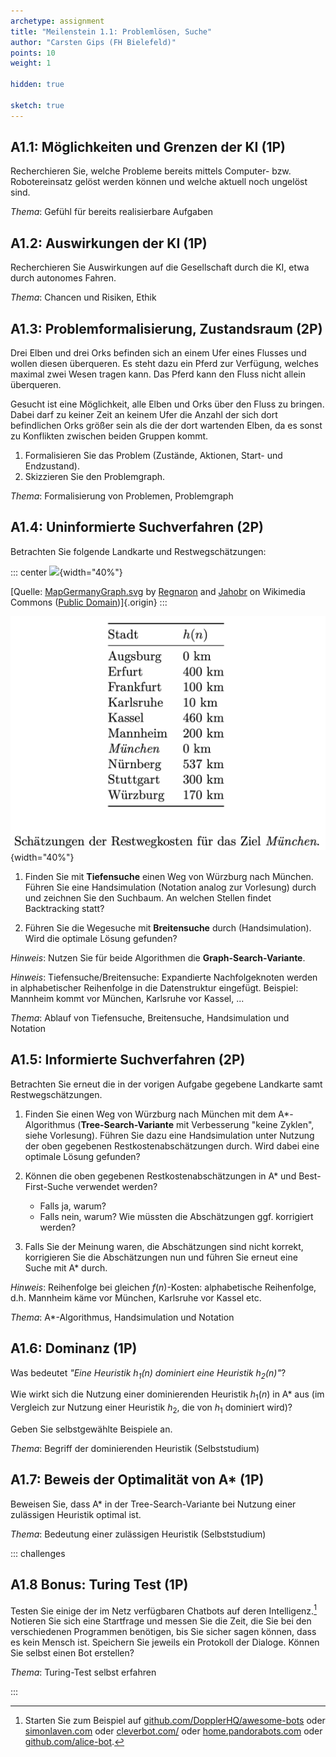 ```yaml
---
archetype: assignment
title: "Meilenstein 1.1: Problemlösen, Suche"
author: "Carsten Gips (FH Bielefeld)"
points: 10
weight: 1

hidden: true

sketch: true
---
```




## A1.1: Möglichkeiten und Grenzen der KI (1P)

Recherchieren Sie, welche Probleme bereits mittels Computer- bzw. Robotereinsatz
gelöst werden können und welche aktuell noch ungelöst sind.

*Thema*: Gefühl für bereits realisierbare Aufgaben



## A1.2: Auswirkungen der KI (1P)

Recherchieren Sie Auswirkungen auf die Gesellschaft durch die KI, etwa
durch autonomes Fahren.

*Thema*: Chancen und Risiken, Ethik



## A1.3: Problemformalisierung, Zustandsraum (2P)

Drei Elben und drei Orks befinden sich an einem Ufer eines Flusses und wollen
diesen überqueren. Es steht dazu ein Pferd zur Verfügung, welches maximal zwei
Wesen tragen kann. Das Pferd kann den Fluss nicht allein überqueren.

Gesucht ist eine Möglichkeit, alle Elben und Orks über den Fluss zu bringen.
Dabei darf zu keiner Zeit an keinem Ufer die Anzahl der sich dort befindlichen
Orks größer sein als die der dort wartenden Elben, da es sonst zu Konflikten
zwischen beiden Gruppen kommt.

1.  Formalisieren Sie das Problem (Zustände, Aktionen, Start- und Endzustand).
2.  Skizzieren Sie den Problemgraph.

*Thema*: Formalisierung von Problemen, Problemgraph



## A1.4: Uninformierte Suchverfahren (2P)

Betrachten Sie folgende Landkarte und Restwegschätzungen:

::: center
![](https://upload.wikimedia.org/wikipedia/commons/thumb/a/ad/MapGermanyGraph.svg/476px-MapGermanyGraph.svg.png){width="40%"}

[Quelle: [MapGermanyGraph.svg](https://commons.wikimedia.org/wiki/File:MapGermanyGraph.svg) by [Regnaron](https://de.wikipedia.org/wiki/Benutzer:Regnaron) and [Jahobr](https://commons.wikimedia.org/wiki/User:Jahobr) on Wikimedia Commons ([Public Domain](https://en.wikipedia.org/wiki/en:public_domain))]{.origin}
:::

![](images/MapGermanyGraph-Kosten.png){width="40%"}


1.  Finden Sie mit **Tiefensuche** einen Weg von Würzburg nach München. Führen
    Sie eine Handsimulation (Notation analog zur Vorlesung) durch und zeichnen
    Sie den Suchbaum. An welchen Stellen findet Backtracking statt?

2.  Führen Sie die Wegesuche mit **Breitensuche** durch (Handsimulation). Wird
    die optimale Lösung gefunden?

*Hinweis*: Nutzen Sie für beide Algorithmen die **Graph-Search-Variante**.

*Hinweis*: Tiefensuche/Breitensuche: Expandierte Nachfolgeknoten werden in
alphabetischer Reihenfolge in die Datenstruktur eingefügt.
Beispiel: Mannheim kommt vor München, Karlsruhe vor Kassel, ...

*Thema*: Ablauf von Tiefensuche, Breitensuche, Handsimulation und Notation



## A1.5: Informierte Suchverfahren (2P)

Betrachten Sie erneut die in der vorigen Aufgabe gegebene Landkarte samt
Restwegschätzungen.

1.  Finden Sie einen Weg von Würzburg nach München mit dem A\*-Algorithmus
    (**Tree-Search-Variante** mit Verbesserung "keine Zyklen", siehe Vorlesung).
    Führen Sie dazu eine Handsimulation unter Nutzung der oben gegebenen
    Restkostenabschätzungen durch. Wird dabei eine optimale Lösung gefunden?

2.  Können die oben gegebenen Restkostenabschätzungen in A\* und
    Best-First-Suche verwendet werden?
    *   Falls ja, warum?
    *   Falls nein, warum? Wie müssten die Abschätzungen ggf. korrigiert werden?

3.  Falls Sie der Meinung waren, die Abschätzungen sind nicht korrekt,
    korrigieren Sie die Abschätzungen nun und führen Sie erneut eine Suche mit
    A\* durch.

*Hinweis*: Reihenfolge bei gleichen $f(n)$-Kosten: alphabetische Reihenfolge, d.h.
Mannheim käme vor München, Karlsruhe vor Kassel etc.

*Thema*: A\*-Algorithmus, Handsimulation und Notation



## A1.6: Dominanz (1P)

Was bedeutet *"Eine Heuristik $h_1(n)$ dominiert eine Heuristik $h_2(n)$"*?

Wie wirkt sich die Nutzung einer dominierenden Heuristik $h_1(n)$ in A\*
aus (im Vergleich zur Nutzung einer Heuristik $h_2$, die von $h_1$ dominiert
wird)?

Geben Sie selbstgewählte Beispiele an.

*Thema*: Begriff der dominierenden Heuristik (Selbststudium)



## A1.7: Beweis der Optimalität von A* (1P)

Beweisen Sie, dass A* in der Tree-Search-Variante bei Nutzung einer
zulässigen Heuristik optimal ist.

*Thema*: Bedeutung einer zulässigen Heuristik (Selbststudium)



::: challenges

## A1.8 Bonus: Turing Test (1P)

Testen Sie einige der im Netz verfügbaren Chatbots auf deren Intelligenz.[^Links]
Notieren Sie sich eine Startfrage und messen Sie die Zeit, die Sie bei den
verschiedenen Programmen benötigen, bis Sie sicher sagen können, dass es kein
Mensch ist. Speichern Sie jeweils ein Protokoll der Dialoge. Können Sie selbst
einen Bot erstellen?

*Thema*: Turing-Test selbst erfahren

[^Links]: Starten Sie zum Beispiel auf
[github.com/DopplerHQ/awesome-bots](https://github.com/DopplerHQ/awesome-bots#popular-examples-of-bots)
oder [simonlaven.com](https://www.simonlaven.com/)
oder [cleverbot.com/](https://www.cleverbot.com/)
oder [home.pandorabots.com](https://home.pandorabots.com/en/)
oder [github.com/alice-bot](https://github.com/alice-bot).

:::
